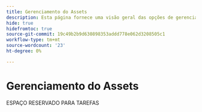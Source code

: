```yaml
---
title: Gerenciamento do Assets
description: Esta página fornece uma visão geral das opções de gerenciamento de ativos compatíveis com o Adobe Commerce as a Cloud Service.
hide: true
hidefromtoc: true
source-git-commit: 19c49b2b9d630898353addd778e062d3208505c1
workflow-type: tm+mt
source-wordcount: '23'
ht-degree: 0%

---
```



# Gerenciamento do Assets

ESPAÇO RESERVADO PARA TAREFAS

